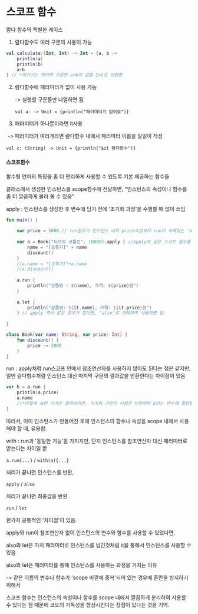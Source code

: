 # 스코프 함수

람다 함수의 특별한 케이스

1. 람다함수도 여러 구문의 사용이 가능

```kotlin
val calculate:(Int, Int) -> Int = {a, b ->
    println(a)
    println(b)
    a+b
} // *여기서는 마지막 구문인 a+b의 값을 Int로 반환함
```



2. 람다함수에 패러미터가 없이 사용 가능 

   -> 실행할 구문들만 나열하면 됨.

   `val a: -> Unit = {println("패러미터가 없어요")}`

3. 패러미터가 하나뿐이라면 it사용

​         -> 패러미터가 여러개라면 람다함수 내에서 패러미터 이름을 일일이 작성

​        `val c: (String) -> Unit = {println("$it 람다함수")}`



#### 스코프함수

함수형 언어의 특징을 좀 더 편리하게 사용할 수 있도록 기본 제공하는 함수들

클래스에서 생성한 인스턴스를 scope함수에 전달하면, "인스턴스의 속성이나 함수를 좀 더 깔끔하게 불러 쓸 수 있음"

apply : 인스턴스를 생성한 후 변수에 담기 전에 '초기화 과정'을 수행할 때 많이 쓰임

```kotlin
fun main() {
    
    var price = 5000 // run함수가 인스턴스 내의 price속성보다 run이 속해있는 'main함수'의 price 변수를 우선시하고 있기 때문
    
    var a = Book("디모의 코틀린", 10000).apply { //apply와 같은 스코프 함수를 사용하면, main함수와 '별도의 scope'에서 인스턴스의 변수와 함수를 조작하므로 코드가 깔끔해진다는 장점이 있음
        name = "[초특가]" + name
        discount()
    }
    //a.name = "[초특가]"+a.name
    //a.discount()
    
    a.run {
        println("상품명 : ${name}, 가격: ${price}원")
    }
    
    a.let {
        println("상품명: ${it.name}, 가격: ${it.price}원")
    } // apply 역시 같은 경우가 있다면, 'also'로 대체하여 사용하면 됨.
    
}

class Book(var name: String, var price: Int) {
    fun discount() {
        price -= 2000
    }
}
```



run : apply처럼 run스코프 안에서 참조연산자를 사용하지 않아도 된다는 점은 같지만, 일반 람다함수처럼 인스턴스 대신 마지막 구문의 결과값을 반환한다는 차이점이 있음

```kotlin
var b = a.run {
    println(a.price)
    a.name
    //*이렇게 쓰면 가격은 출력하지만, 마지막 구문인 이름은 반환하여 b라는 변수에 할당됨
}
```

따라서, 이미 인스턴스가 만들어진 후에 인스턴스의 함수나 속성을 scope 내에서 사용해야 할 때, 유용함.



with : run과 '동일한 기능'을 가지지만, 단지 인스턴스를 참조연산자 대신 패러미터로 받는다는 차이일 뿐

`a.run{...}` / `with(a){...}`



처리가 끝나면 인스턴스를 반환,

`apply` / `also`

처리가 끝나면 최종값을 반환

`run` / `let`

한가지 공통적인 '차이점'이 있음.

apply와 run이 참조연산자 없이 인스턴스의 변수와 함수를 사용할 수 있었다면,

also와 let은 마치 패러미터로 인스턴스를 넘긴것처럼 it을 통해서 인스턴스를 사용할 수 있음



also와 let은 패러미터를 통헤 인스턴스를 사용하는 과정을 거치는 이유

-> 같은 이름의 변수나 함수가 'scope 바깥에 중복'되어 있는 경우에 혼란을 방지하기 위해서



스코프 함수는 인스턴스의 속성이나 함수를 scope 내에서 깔끔하게 분리하여 사용할 수 있다는 점 때문에 코드의 가독성을 향상시킨다는 장점이 있다는 것을 기억.